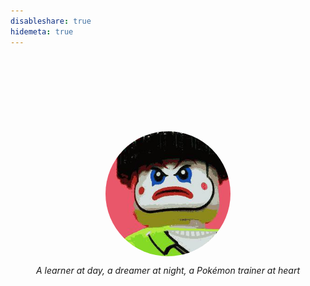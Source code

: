 ```yaml
---
disableshare: true
hidemeta: true
---
```

<style>
    .about-me {
		padding: 20px 0;
		text-align: center;
    }
	#joker {
		border-radius: 50%;
		display: block;
		margin-left: auto;
		margin-right: auto;
		margin-top: 100px;
    }
</style>


<div class="about-me">
	<img id='joker' src="/images/others/joker.jpg" alt="Avatar" style="width:200px">
	<p><i>A learner at day, a dreamer at night, a Pokémon trainer at heart</i><p>
</div>



